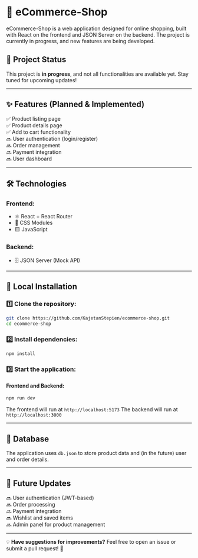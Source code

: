 # 🛒 eCommerce-Shop

eCommerce-Shop is a web application designed for online shopping, built with React on the frontend and JSON Server on the backend. The project is currently in progress, and new features are being developed.

## 🚀 Project Status
This project is **in progress**, and not all functionalities are available yet. Stay tuned for upcoming updates!

---

## ✨ Features (Planned & Implemented)
✅ Product listing page  
✅ Product details page  
✅ Add to cart functionality  
🔜 User authentication (login/register)  
🔜 Order management  
🔜 Payment integration  
🔜 User dashboard  

---

## 🛠️ Technologies
### Frontend:
- ⚛️ React + React Router
- 🎨 CSS Modules
- 🟨 JavaScript

### Backend:
- 🗄️ JSON Server (Mock API)

---

## 🚀 Local Installation
### 1️⃣ Clone the repository:
```bash
git clone https://github.com/KajetanStepien/ecommerce-shop.git
cd ecommerce-shop
```

### 2️⃣ Install dependencies:
```bash
npm install
```

### 3️⃣ Start the application:
#### Frontend and Backend:
```bash
npm run dev
```
The frontend will run at `http://localhost:5173`
The backend will run at `http://localhost:3000`

---

## 📂 Database
The application uses `db.json` to store product data and (in the future) user and order details.

---

## 🚧 Future Updates
🔜 User authentication (JWT-based)  
🔜 Order processing  
🔜 Payment integration  
🔜 Wishlist and saved items  
🔜 Admin panel for product management  

---

💡 **Have suggestions for improvements?** Feel free to open an issue or submit a pull request! 🚀

